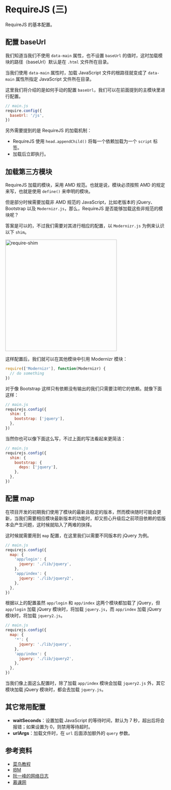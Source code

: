 # RequireJS (三)

RequireJS 的基本配置。

## 配置 baseUrl

我们知道当我们不使用 `data-main` 属性，也不设置 `baseUrl` 的值时，这时加载模块的路径（baseUrl）默认是在 `.html` 文件所在目录。

当我们使用 `data-main` 属性时，加载 JavaScript 文件的根路径就变成了 `data-main` 属性所指定 JavaScript 文件所在目录。

这里我们将介绍的是如何手动的配置 `baseUrl`，我们可以在前面提到的主模块里进行配置。

```javascript
// main.js
require.config({
  baseUrl: '/js',
})
```

另外需要提到的是 RequireJS 的加载机制：

- RequireJS 使用 `head.appendChild()` 将每一个依赖加载为一个 `script` 标签。
- 加载后立即执行。

## 加载第三方模块

RequireJS 加载的模块，采用 AMD 规范。也就是说，模块必须按照 AMD 的规定来写，也就是使用 `define()` 来申明的模块。

但是部分时候需要加载非 AMD 规范的 JavaScript，比如老版本的 jQuery、Bootstrap 以及 `Modernizr.js`，那么，RequireJS 是否能够加载这些非规范的模块呢？

答案是可以的，不过我们需要对其进行相应的配置，以 `Modernizr.js` 为例来认识以下 `shim`。

<img class="center" height="350" :src="$withBase('/images/js/require-shim.png')" alt="require-shim">

这样配置后，我们就可以在其他模块中引用 Modernizr 模块：

```javascript
require(['Modernizr'], function(Modernizr) {
  // do something
})
```

对于像 Bootstrap 这样只有依赖没有输出的我们只需要注明它的依赖。就像下面这样：

```javascript
// main.js
requirejs.config({
  shim: {
    bootstrap: ['jquery'],
  },
})
```

当然你也可以像下面这么写，不过上面的写法看起来更简洁：

```javascript
// main.js
requirejs.config({
  shim: {
    bootstrap: {
      deps: ['jquery'],
    },
  },
})
```

## 配置 map

在项目开发的初期我们使用了模块的最新且稳定的版本，然而模块随时可能会更新，当我们需要相应模块最新版本的功能时，却又担心升级后之前项目依赖的低版本会产生问题，这时候就陷入了两难的抉择。

这时候就需要用到 `map` 配置，在这里我们以需要不同版本的 jQuery 为例。

```javascript
// main.js
requirejs.config({
  map: {
    'app/login': {
      jquery: './lib/jquery',
    },
    'app/index': {
      jquery: './lib/jquery2',
    },
  },
})
```

根据以上的配置虽然 `app/login` 和 `app/index` 这两个模块都加载了 jQuery，但 `app/login` 加载 jQuery 模块时，将加载 `jquery.js`，而 `app/index` 加载 jQuery 模块时，将加载 `jquery2.js`。

```javascript
// main.js
requirejs.config({
  map: {
    '*': {
      jquery: './lib/jquery',
    },
    'app/index': {
      jquery: './lib/jquery2',
    },
  },
})
```

当我们像上面这么配置时，除了加载 `app/index` 模块会加载 `jquery2.js` 外，其它模块加载 jQuery 模块时，都会去加载 `jquery.js`。

## 其它常用配置

- **waitSeconds**：设置加载 JavaScript 的等待时间，默认为 7 秒，超出后将会报错；如果设置为 0，则禁用等待超时。
- **urlArgs**：加载文件时，在 `url` 后面添加额外的 `query` 参数。

## 参考资料

- [菜鸟教程](http://www.runoob.com/w3cnote/requirejs-tutorial-1.html)
- [IBM](https://www.ibm.com/developerworks/cn/web/1209_shiwei_requirejs/index.html)
- [阮一峰的网络日志](http://www.ruanyifeng.com/blog/2012/11/require_js.html)
- [慕课网](https://www.imooc.com/learn/787)
